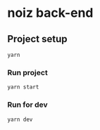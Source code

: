 # noiz back-end

## Project setup

```
yarn
```

### Run project

```
yarn start
```

### Run for dev

```
yarn dev
```
